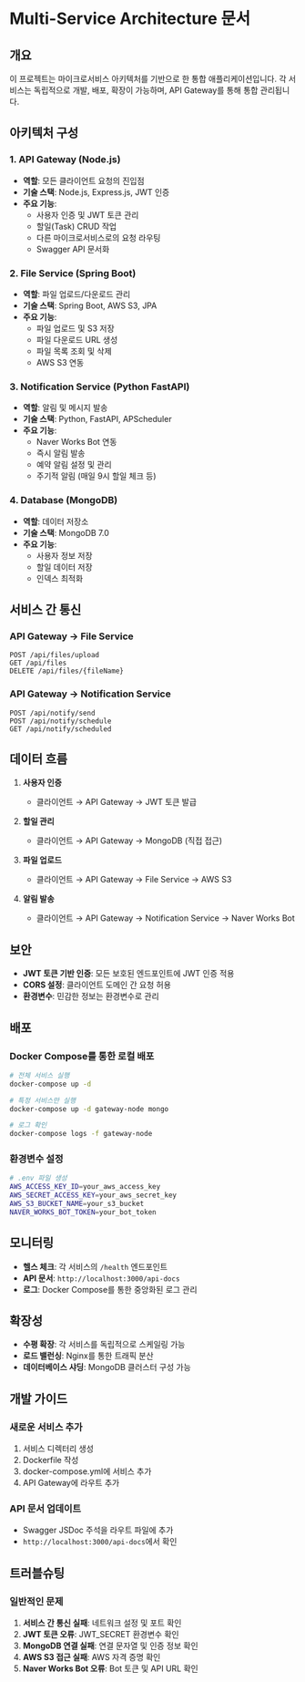 # Multi-Service Architecture 문서

## 개요

이 프로젝트는 마이크로서비스 아키텍처를 기반으로 한 통합 애플리케이션입니다. 각 서비스는 독립적으로 개발, 배포, 확장이 가능하며, API Gateway를 통해 통합 관리됩니다.

## 아키텍처 구성

### 1. API Gateway (Node.js)
- **역할**: 모든 클라이언트 요청의 진입점
- **기술 스택**: Node.js, Express.js, JWT 인증
- **주요 기능**:
  - 사용자 인증 및 JWT 토큰 관리
  - 할일(Task) CRUD 작업
  - 다른 마이크로서비스로의 요청 라우팅
  - Swagger API 문서화

### 2. File Service (Spring Boot)
- **역할**: 파일 업로드/다운로드 관리
- **기술 스택**: Spring Boot, AWS S3, JPA
- **주요 기능**:
  - 파일 업로드 및 S3 저장
  - 파일 다운로드 URL 생성
  - 파일 목록 조회 및 삭제
  - AWS S3 연동

### 3. Notification Service (Python FastAPI)
- **역할**: 알림 및 메시지 발송
- **기술 스택**: Python, FastAPI, APScheduler
- **주요 기능**:
  - Naver Works Bot 연동
  - 즉시 알림 발송
  - 예약 알림 설정 및 관리
  - 주기적 알림 (매일 9시 할일 체크 등)

### 4. Database (MongoDB)
- **역할**: 데이터 저장소
- **기술 스택**: MongoDB 7.0
- **주요 기능**:
  - 사용자 정보 저장
  - 할일 데이터 저장
  - 인덱스 최적화

## 서비스 간 통신

### API Gateway → File Service
```
POST /api/files/upload
GET /api/files
DELETE /api/files/{fileName}
```

### API Gateway → Notification Service
```
POST /api/notify/send
POST /api/notify/schedule
GET /api/notify/scheduled
```

## 데이터 흐름

1. **사용자 인증**
   - 클라이언트 → API Gateway → JWT 토큰 발급

2. **할일 관리**
   - 클라이언트 → API Gateway → MongoDB (직접 접근)

3. **파일 업로드**
   - 클라이언트 → API Gateway → File Service → AWS S3

4. **알림 발송**
   - 클라이언트 → API Gateway → Notification Service → Naver Works Bot

## 보안

- **JWT 토큰 기반 인증**: 모든 보호된 엔드포인트에 JWT 인증 적용
- **CORS 설정**: 클라이언트 도메인 간 요청 허용
- **환경변수**: 민감한 정보는 환경변수로 관리

## 배포

### Docker Compose를 통한 로컬 배포
```bash
# 전체 서비스 실행
docker-compose up -d

# 특정 서비스만 실행
docker-compose up -d gateway-node mongo

# 로그 확인
docker-compose logs -f gateway-node
```

### 환경변수 설정
```bash
# .env 파일 생성
AWS_ACCESS_KEY_ID=your_aws_access_key
AWS_SECRET_ACCESS_KEY=your_aws_secret_key
AWS_S3_BUCKET_NAME=your_s3_bucket
NAVER_WORKS_BOT_TOKEN=your_bot_token
```

## 모니터링

- **헬스 체크**: 각 서비스의 `/health` 엔드포인트
- **API 문서**: `http://localhost:3000/api-docs`
- **로그**: Docker Compose를 통한 중앙화된 로그 관리

## 확장성

- **수평 확장**: 각 서비스를 독립적으로 스케일링 가능
- **로드 밸런싱**: Nginx를 통한 트래픽 분산
- **데이터베이스 샤딩**: MongoDB 클러스터 구성 가능

## 개발 가이드

### 새로운 서비스 추가
1. 서비스 디렉터리 생성
2. Dockerfile 작성
3. docker-compose.yml에 서비스 추가
4. API Gateway에 라우트 추가

### API 문서 업데이트
- Swagger JSDoc 주석을 라우트 파일에 추가
- `http://localhost:3000/api-docs`에서 확인

## 트러블슈팅

### 일반적인 문제
1. **서비스 간 통신 실패**: 네트워크 설정 및 포트 확인
2. **JWT 토큰 오류**: JWT_SECRET 환경변수 확인
3. **MongoDB 연결 실패**: 연결 문자열 및 인증 정보 확인
4. **AWS S3 접근 실패**: AWS 자격 증명 확인
5. **Naver Works Bot 오류**: Bot 토큰 및 API URL 확인

